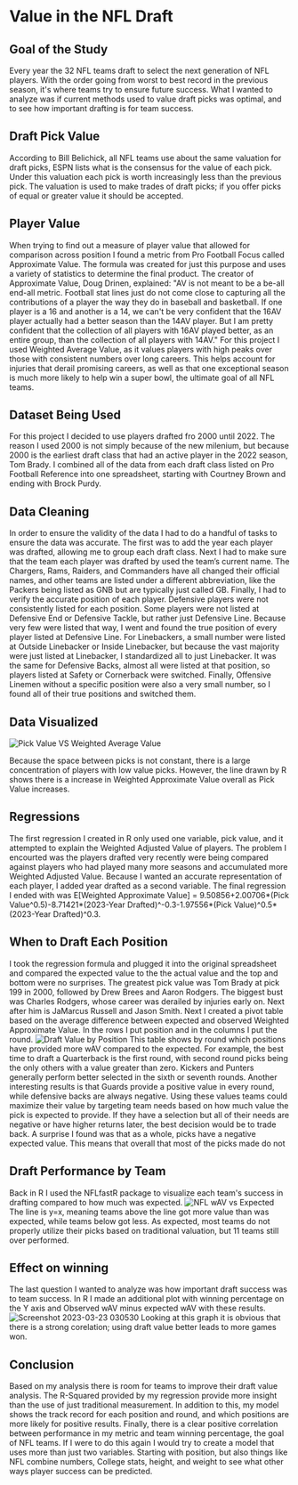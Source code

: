 # Value in the NFL Draft

## Goal of the Study
Every year the 32 NFL teams draft to select the next generation of NFL players. With the order going from worst to best record in the previous season, it's where teams try to ensure future success. What I wanted to analyze was if current methods used to value draft picks was optimal, and to see how important drafting is for team success.
## Draft Pick Value
According to Bill Belichick, all NFL teams use about the same valuation for draft picks, ESPN lists what is the consensus for the value of each pick. Under this valuation each pick is worth increasingly less than the previous pick. The valuation is used to make trades of draft picks; if you offer picks of equal or greater value it should be accepted.
## Player Value
When trying to find out a measure of player value that allowed for comparison across position I found a metric from Pro Football Focus called Approximate Value. The formula was created for just this purpose and uses a variety of statistics to determine the final product. The creator of Approximate Value, Doug Drinen, explained:
"AV is not meant to be a be-all end-all metric. Football stat lines just do not come close to capturing all the contributions of a player the way they do in baseball and basketball. If one player is a 16 and another is a 14, we can't be very confident that the 16AV player actually had a better season than the 14AV player. But I am pretty confident that the collection of all players with 16AV played better, as an entire group, than the collection of all players with 14AV."
For this project I used Weighted Average Value, as it values players with high peaks over those with consistent numbers over long careers. This helps account for injuries that derail promising careers, as well as that one exceptional season is much more likely to help win a super bowl, the ultimate goal of all NFL teams.
## Dataset Being Used
For this project I decided to use players drafted fro 2000 until 2022. The reason I used 2000 is not simply because of the new milenium, but because 2000 is the earliest draft class that had an active player in the 2022 season, Tom Brady. I combined all of the data from each draft class listed on Pro Football Reference into one spreadsheet, starting with Courtney Brown and ending with Brock Purdy.
## Data Cleaning
In order to ensure the validity of the data I had to do a handful of tasks to ensure the data was accurate. The first was to add the year each player was drafted, allowing me to group each draft class. 
Next I had to make sure that the team each player was drafted by used the team’s current name. The Chargers, Rams, Raiders, and Commanders have all changed their official names, and other teams are listed under a different abbreviation, like the Packers being listed as GNB but are typically just called GB. 
Finally, I had to verify the accurate position of each player. Defensive players were not consistently listed for each position. Some players were not listed at Defensive End or Defensive Tackle, but rather just Defensive Line. Because very few were listed that way, I went and found the true position of every player listed at Defensive Line. 
For Linebackers, a small number were listed at Outside Linebacker or Inside Linebacker, but because the vast majority were just listed at Linebacker, I standardized all to just Linebacker.
It was the same for Defensive Backs, almost all were listed at that position, so players listed at Safety or Cornerback were switched.
Finally, Offensive Linemen without a specific position were also a very small number, so I found all of their true positions and switched them.
## Data Visualized
![Pick Value VS  Weighted Average Value](https://user-images.githubusercontent.com/126966561/225391753-52104b58-2a1b-4dbe-92b4-8d82698ef278.jpeg)

Because the space between picks is not constant, there is a large concentration of players with low value picks. However, the line drawn by R shows there is a increase in Weighted Approximate Value overall as Pick Value increases.
## Regressions
The first regression I created in R only used one variable, pick value, and it attempted to explain the Weighted Adjusted Value of players. The problem I encourted was the players drafted very recently were being compared against players who had played many more seasons and accumulated more Weighted Adjusted Value. Because I wanted an accurate representation of each player, I added year drafted as a second variable. The final regression I ended with was E[Weighted Approximate Value] =  9.50856+2.00706*(Pick Value^0.5)-8.71421*(2023-Year Drafted)^-0.3-1.97556*(Pick Value)^0.5*(2023-Year Drafted)^0.3.
## When to Draft Each Position
I took the regression formula and plugged it into the original spreadsheet and compared the expected value to the the actual value and the top and bottom were no surprises. The greatest pick value was Tom Brady at pick 199 in 2000, followed by Drew Brees and Aaron Rodgers. The biggest bust was Charles Rodgers, whose career was derailed by injuries early on. Next after him is JaMarcus Russell and Jason Smith. 
Next I created a pivot table based on the average difference between expected and observed Weighted Approximate Value. In the rows I put position and in the columns I put the round. 
![Draft Value by Position](https://user-images.githubusercontent.com/126966561/226605418-87290c25-f6d5-4b13-902b-fe508ccb8a1d.png)
This table shows by round which positions have provided more wAV compared to the expected. For example, the best time to draft a Quarterback is the first round, with second round picks being the only others with a value greater than zero. Kickers and Punters generally perform better selected in the sixth or seventh rounds. Another  interesting results is that Guards provide a positive value in every round, while defensive backs are always negative.
Using these values teams could maximize their value by targeting team needs based on how much value the pick is expected to provide. If they have a selection but all of their needs are negative or have higher returns later, the best decision would be to trade back. 
A surprise I found was that as a whole, picks have a negative expected value. This means that overall that most of the picks made do not
## Draft Performance by Team
Back in R I used the NFLfastR package to visualize each team's success in drafting compared to how much was expected. 
![NFL wAV vs Expected](https://user-images.githubusercontent.com/126966561/227071656-0bc340b4-30ed-4fb4-824e-78c45f2723fb.png)
The line is y=x, meaning teams above the line got more value than was expected, while teams below got less. As expected, most teams do not properly utilize their picks based on traditional valuation, but 11 teams still over performed.
## Effect on winning
The last question I wanted to analyze was how important draft success was to team success. In R I made an additional plot with winning percentage on the Y axis and Observed wAV minus expected wAV with these results.
![Screenshot 2023-03-23 030530](https://user-images.githubusercontent.com/126966561/227084665-5155e0e8-8dc4-4724-8bc1-fa5a5bc29add.png)
Looking at this graph it is obvious that there is a strong corelation; using draft value better leads to more games won.
## Conclusion
Based on my analysis there is room for teams to improve their draft value analysis. The R-Squared provided by my regression provide more insight than the use of just traditional measurement. In addition to this, my model shows the track record for each position and round, and which positions are more likely for positive results. Finally, there is a clear positive correlation between performance in my metric and team winning percentage, the goal of NFL teams. 
If I were to do this again I would try to create a model that uses more than just two variables. Starting with position, but also things like NFL combine numbers, College stats, height, and weight to see what other ways player success can be predicted.
